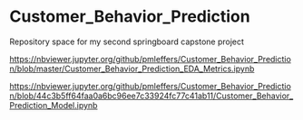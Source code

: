 # Customer_Behavior_Prediction
Repository space for my second springboard capstone project


https://nbviewer.jupyter.org/github/pmleffers/Customer_Behavior_Prediction/blob/master/Customer_Behavior_Prediction_EDA_Metrics.ipynb

https://nbviewer.jupyter.org/github/pmleffers/Customer_Behavior_Prediction/blob/44c3b5ff64faa0a6bc96ee7c33924fc77c41ab11/Customer_Behavior_Prediction_Model.ipynb
